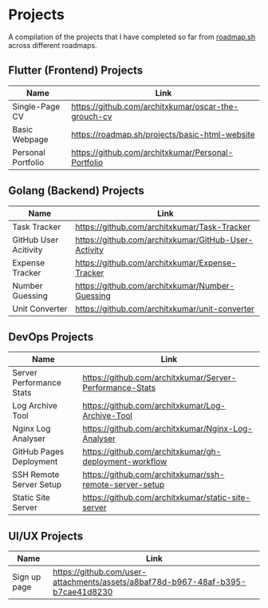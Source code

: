 # Projects
A compilation of the projects that I have completed so far from [roadmap.sh](https://roadmap.sh) across different roadmaps.
## Flutter (Frontend) Projects
| Name | Link |
| --- | ---| 
| Single-Page CV | https://github.com/architxkumar/oscar-the-grouch-cv |
| Basic Webpage | https://roadmap.sh/projects/basic-html-website |
| Personal Portfolio | https://github.com/architxkumar/Personal-Portfolio |

## Golang (Backend) Projects
| Name | Link |
| --- | --- |
| Task Tracker | https://github.com/architxkumar/Task-Tracker |
| GitHub User Acitivity | https://github.com/architxkumar/GitHub-User-Activity |
| Expense Tracker | https://github.com/architxkumar/Expense-Tracker |
| Number Guessing | https://github.com/architxkumar/Number-Guessing |
| Unit Converter | https://github.com/architxkumar/unit-converter |

## DevOps Projects
| Name | Link |
| --- | --- |
| Server Performance Stats | https://github.com/architxkumar/Server-Performance-Stats |
| Log Archive Tool | https://github.com/architxkumar/Log-Archive-Tool |
| Nginx Log Analyser | https://github.com/architxkumar/Nginx-Log-Analyser |
| GitHub Pages Deployment | https://github.com/architxkumar/gh-deployment-workflow |
| SSH Remote Server Setup | https://github.com/architxkumar/ssh-remote-server-setup |
| Static Site Server | https://github.com/architxkumar/static-site-server |

## UI/UX Projects
| Name | Link |
| --- | --- |
| Sign up page | https://github.com/user-attachments/assets/a8baf78d-b967-48af-b395-b7cae41d8230 |

